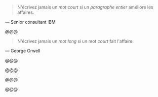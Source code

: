 > N'écrivez jamais un *mot court* si un *paragraphe entier* améliore les affaires.

— Senior consultant IBM

@@@

> N'écrivez jamais un *mot long* si un mot *court* fait l'affaire.

— George Orwell

@@@

<!-- .slide: data-background="images/8251350711_b8555a3e50_b.jpg" -->

@@@

<!-- .slide: data-background="images/8244634570_8bcfb25743_b.jpg" -->

@@@

<!-- .slide: data-background="images/8166604129_8d5056f1c8_b.jpg" -->

@@@

<!-- .slide: data-background="images/8489312830_17628cc7d5_b.jpg" -->
